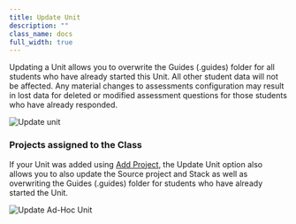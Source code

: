 ```yaml
---
title: Update Unit
description: ""
class_name: docs
full_width: true
---
```


Updating a Unit allows you to overwrite the Guides (.guides) folder for all students who have already started this Unit. All other student data will not be affected. Any material changes to assessments configuration may result in lost data for deleted or modified assessment questions for those students who have already responded.

<img alt="Update unit" src="/img/docs/class_administration/updateunit.png" class="simple"/>


### Projects assigned to the Class

If your Unit was added using [Add Project](/docs/classes/unitmanagement/assign-project), the Update Unit option also allows you to also update the Source project and Stack as well as overwriting the Guides (.guides) folder for students who have already started the Unit.

<img alt="Update Ad-Hoc Unit" src="/img/docs/class_administration/updateunitadhoc.png" class="simple"/>



